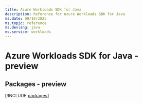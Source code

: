 ```yaml
---
title: Azure Workloads SDK for Java
description: Reference for Azure Workloads SDK for Java
ms.date: 09/10/2025
ms.topic: reference
ms.devlang: java
ms.service: workloads
---
```

# Azure Workloads SDK for Java - preview
## Packages - preview
[!INCLUDE [packages](workloads-index.md)]